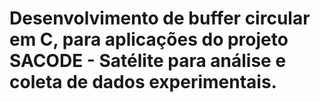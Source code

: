 # Desenvolvimento de buffer circular em C, para aplicações do projeto SACODE - Satélite para análise e coleta de dados experimentais.
